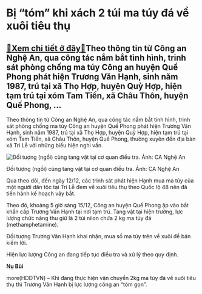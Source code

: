 Bị “tóm” khi xách 2 túi ma túy đá về xuôi tiêu thụ
==================================================

[:gift:Xem chi tiết ở đây:gift:](https://hddtvn.com/bi-tom-khi-xach-2-tui-ma-tuy-da-ve-xuoi-tieu-thu/)Theo thông tin từ Công an Nghệ An, qua công tác nắm bắt tình hình, trinh sát phòng chống ma túy Công an huyện Quế Phong phát hiện Trương Văn Hạnh, sinh năm 1987, trú tại xã Thọ Hợp, huyện Quỳ Hợp, hiện tạm trú tại xóm Tam Tiến, xã Châu Thôn, huyện Quế Phong, …
--------------------------------------------------------------------------------------------------------------------------------------------------------------------------------------------------------------------------------------------------------------------


Theo thông tin từ Công an Nghệ An, qua công tác nắm bắt tình hình, trinh sát phòng chống ma túy Công an huyện Quế Phong phát hiện Trương Văn Hạnh, sinh năm 1987, trú tại xã Thọ Hợp, huyện Quỳ Hợp, hiện tạm trú tại xóm Tam Tiến, xã Châu Thôn, huyện Quế Phong, thường xuyên đến địa bàn xã Tri Lễ với những biểu hiện nghi vấn.





![Đối tượng (ngồi) cùng tang vật tại cơ quan điều tra. Ảnh: CA Nghệ An](https://hddtvn.com/wp-content/uploads/2021/01/4347_b.jpg "Đối tượng (ngồi) cùng tang vật tại cơ quan điều tra. Ảnh: CA Nghệ An")


Đối tượng (ngồi) cùng tang vật tại cơ quan điều tra. Ảnh: CA Nghệ An



Qua theo dõi, đến ngày 12/12, các trinh sát phát hiện Hạnh mua ma túy của một người dân tộc tại Tri Lễ đem về xuôi tiêu thụ theo Quốc lộ 48 nên đã tiến hành kế hoạch vây bắt.


Theo đó, khoảng 5 giờ sáng 15/12, Công an huyện Quế Phong ập vào bắt khẩn cấp Trương Văn Hạnh tại nơi tạm trú. Tang vật tại hiện trường, lực lượng chức năng thu giữ là 2 túi nilon chứa 2 kg ma túy đá (methamphetamine).


Đối tượng Trương Văn Hạnh khai nhận, mua số ma túy trên về xuôi để bán kiếm lời.


Hiện lực lượng Công an đang tiếp tục điều tra và xử lý theo quy định.




**Nụ Bùi**



more(HDDTVN) – Khi đang thực hiện vận chuyển 2kg ma túy đá về xuôi tiêu thụ thì Trương Văn Hạnh bị lực lượng công an “tóm gọn”.


